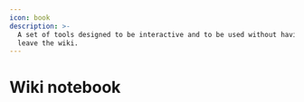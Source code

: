 ```yaml
---
icon: book
description: >-
  A set of tools designed to be interactive and to be used without having to
  leave the wiki.
---
```


# Wiki notebook
